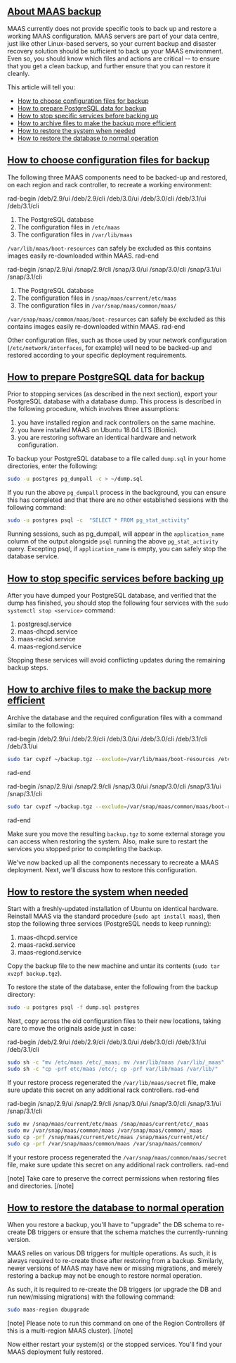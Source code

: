 <a href="#heading--about-maas-backup"><h2 id="heading--about-maas-backup">About MAAS backup</h2></a>

MAAS currently does not provide specific tools to back up and restore a working MAAS configuration. MAAS servers are part of your data centre, just like other Linux-based servers, so your current backup and disaster recovery solution should be sufficient to back up your MAAS environment.  Even so, you should know which files and actions are critical -- to ensure that you get a clean backup, and further ensure that you can restore it cleanly.

This article will tell you:

- [How to choose configuration files for backup](#heading--configuration-files)
- [How to prepare PostgreSQL data for backup](#heading--postgresql-export)
- [How to stop specific services before backing up](#heading--stop-critical-services)
- [How to archive files to make the backup more efficient](#heading--archive-configuration-files)
- [How to restore the system when needed](#heading--restore-files)
- [How to restore the database to normal operation](#heading--recreatingupdating-the-db)

<a href="#heading--configuration-files"><h2 id="heading--configuration-files">How to choose configuration files for backup</h2></a>

The following three MAAS components need to be backed-up and restored, on each region and rack controller, to recreate a working environment:

rad-begin     /deb/2.9/ui /deb/2.9/cli /deb/3.0/ui /deb/3.0/cli /deb/3.1/ui /deb/3.1/cli
1.  The PostgreSQL database
2.  The configuration files in `/etc/maas`
3.  The configuration files in `/var/lib/maas`

`/var/lib/maas/boot-resources` can safely be excluded as this contains images easily re-downloaded within MAAS.
rad-end

rad-begin     /snap/2.9/ui /snap/2.9/cli /snap/3.0/ui /snap/3.0/cli /snap/3.1/ui /snap/3.1/cli
1.  The PostgreSQL database
2.  The configuration files in `/snap/maas/current/etc/maas`
3.  The configuration files in `/var/snap/maas/common/maas/`

`/var/snap/maas/common/maas/boot-resources` can safely be excluded as this contains images easily re-downloaded within MAAS.
rad-end

Other configuration files, such as those used by your network configuration (`/etc/network/interfaces`, for example) will need to be backed-up and restored according to your specific deployment requirements.

<a href="#heading--postgresql-export"><h2 id="heading--postgresql-export">How to prepare PostgreSQL data for backup</h2></a>

Prior to stopping services (as described in the next section), export your PostgreSQL database with a database dump.  This process is described in the following procedure, which involves three assumptions: 

1. you have installed region and rack controllers on the same machine. 
2. you have installed MAAS on Ubuntu 18.04 LTS (Bionic).
3. you are restoring software an identical hardware and network configuration.

To backup your PostgreSQL database to a file called `dump.sql` in your home directories, enter the following:

``` bash
sudo -u postgres pg_dumpall -c > ~/dump.sql
```

If you run the above `pg_dumpall` process in the background, you can ensure this has completed and that there are no other established sessions with the following command:

``` bash
sudo -u postgres psql -c  "SELECT * FROM pg_stat_activity"
```

Running sessions, such as pg_dumpall, will appear in the `application_name` column of the output alongside `psql` running the above `pg_stat_activity` query. Excepting psql, if `application_name` is empty, you can safely stop the database service.

<a href="#heading--stop-critical-services"><h2 id="heading--stop-critical-services">How to stop specific services before backing up</h2></a>

After you have dumped your PostgreSQL database, and verified that the dump has finished, you should stop the following four services with the `sudo systemctl stop <service>` command:

1.   postgresql.service
2.   maas-dhcpd.service
3.   maas-rackd.service
4.   maas-regiond.service

Stopping these services will avoid conflicting updates during the remaining backup steps.

<a href="#heading--archive-configuration-files"><h2 id="heading--archive-configuration-files">How to archive files to make the backup more efficient</h2></a>

Archive the database and the required configuration files with a command similar to the following:

rad-begin     /deb/2.9/ui /deb/2.9/cli /deb/3.0/ui /deb/3.0/cli /deb/3.1/cli /deb/3.1/ui
``` bash
sudo tar cvpzf ~/backup.tgz --exclude=/var/lib/maas/boot-resources /etc/maas /var/lib/maas ~/dump.sql
```
rad-end

rad-begin     /snap/2.9/ui /snap/2.9/cli /snap/3.0/ui /snap/3.0/cli /snap/3.1/ui /snap/3.1/cli
``` bash
sudo tar cvpzf ~/backup.tgz --exclude=/var/snap/maas/common/maas/boot-resources /snap/maas/current/etc/maas /var/snap/maas/common/maas ~/dump.sql
```
rad-end

Make sure you move the resulting `backup.tgz` to some external storage you can access when restoring the system.  Also, make sure to restart the services you stopped prior to completing the backup.

We've now backed up all the components necessary to recreate a MAAS deployment. Next, we'll discuss how to restore this configuration.

<a href="#heading--restore-files"><h2 id="heading--restore-files">How to restore the system when needed</h2></a>

Start with a freshly-updated installation of Ubuntu on identical hardware. Reinstall MAAS via the standard procedure (`sudo apt install maas`), then stop the following three services (PostgreSQL needs to keep running):

1.   maas-dhcpd.service
2.   maas-rackd.service
3.   maas-regiond.service

Copy the backup file to the new machine and untar its contents (`sudo tar xvzpf backup.tgz`).

To restore the state of the database, enter the following from the backup directory:

``` bash
sudo -u postgres psql -f dump.sql postgres
```

Next, copy across the old configuration files to their new locations, taking care to move the originals aside just in case:

rad-begin     /deb/2.9/ui /deb/2.9/cli /deb/3.0/ui /deb/3.0/cli /deb/3.1/ui /deb/3.1/cli
``` bash
sudo sh -c "mv /etc/maas /etc/_maas; mv /var/lib/maas /var/lib/_maas"
sudo sh -c "cp -prf etc/maas /etc/; cp -prf var/lib/maas /var/lib/"
```

If your restore process regenerated the `/var/lib/maas/secret` file, make sure update this secret on any additional rack controllers.
rad-end

rad-begin     /snap/2.9/ui /snap/2.9/cli /snap/3.0/ui /snap/3.0/cli /snap/3.1/ui /snap/3.1/cli
``` bash
sudo mv /snap/maas/current/etc/maas /snap/maas/current/etc/_maas
sudo mv /var/snap/maas/common/maas /var/snap/maas/common/_maas
sudo cp -prf /snap/maas/current/etc/maas /snap/maas/current/etc/
sudo cp -prf /var/snap/maas/common/maas /var/snap/maas/common/
```

If your restore process regenerated the `/var/snap/maas/common/maas/secret` file, make sure update this secret on any additional rack controllers.
rad-end

[note]
Take care to preserve the correct permissions when restoring files and directories.
[/note]

<a href="#heading--recreatingupdating-the-db"><h2 id="heading--recreatingupdating-the-db">How to restore the database to normal operation</h2></a>

When you restore a backup, you'll have to "upgrade" the DB schema to re-create DB triggers or ensure that the schema matches the currently-running version.

MAAS relies on various DB triggers for multiple operations. As such, it is always required to re-create those after restoring from a backup. Similarly, newer versions of MAAS may have new or missing migrations, and merely restoring a backup may not be enough to restore normal operation.

As such, it is required to re-create the DB triggers (or upgrade the DB and run new/missing migrations) with the following command:

``` bash
sudo maas-region dbupgrade
```

[note]
Please note to run this command on one of the Region Controllers (if this is a multi-region MAAS cluster).
[/note]

Now either restart your system(s) or the stopped services. You'll find your MAAS deployment fully restored.
